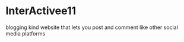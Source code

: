 # InterActivee11
  blogging kind website that lets you post and comment like other social media platforms
